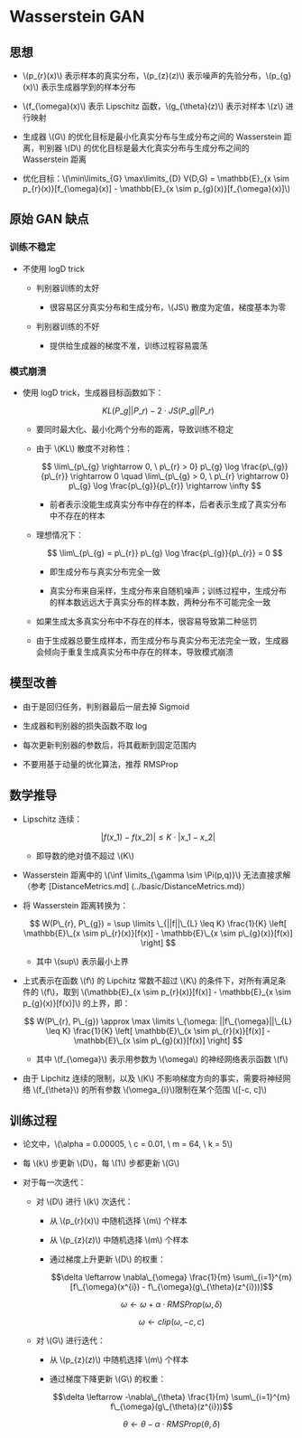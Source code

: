 <script type="text/javascript" src="http://cdn.mathjax.org/mathjax/latest/MathJax.js?config=default"></script>

# Wasserstein GAN

## 思想

- \\(p\_{r}(x)\\) 表示样本的真实分布，\\(p_{z}(z)\\) 表示噪声的先验分布，\\(p\_{g}(x)\\) 表示生成器学到的样本分布

- \\(f\_{\omega}(x)\\) 表示 Lipschitz 函数，\\(g\_{\theta}(z)\\) 表示对样本 \\(z\\) 进行映射

- 生成器 \\(G\\) 的优化目标是最小化真实分布与生成分布之间的 Wasserstein 距离，判别器 \\(D\\) 的优化目标是最大化真实分布与生成分布之间的 Wasserstein 距离

- 优化目标：\\(\min\limits\_{G} \max\limits\_{D} V(D,G) = \mathbb{E}\_{x \sim p\_{r}(x)}[f\_{\omega}(x)] - \mathbb{E}\_{x \sim p\_{g}(x)}[f\_{\omega}(x)]\\)

## 原始 GAN 缺点

### 训练不稳定

- 不使用 logD trick

	- 判别器训练的太好

		- 很容易区分真实分布和生成分布，\\(JS\\) 散度为定值，梯度基本为零

	- 判别器训练的不好

		- 提供给生成器的梯度不准，训练过程容易震荡

### 模式崩溃

- 使用 logD trick，生成器目标函数如下：

	$$ KL(P\_{g} || P\_{r}) - 2 \cdot JS(P\_{g} || P\_{r}) $$

	- 要同时最大化、最小化两个分布的距离，导致训练不稳定

	- 由于 \\(KL\\) 散度不对称性：

		$$ \lim\_{p\_{g} \rightarrow 0, \ p\_{r} > 0} p\_{g} \log \frac{p\_{g}}{p\_{r}} \rightarrow 0 \quad \lim\_{p\_{g} > 0, \ p\_{r} \rightarrow 0} p\_{g} \log \frac{p\_{g}}{p\_{r}} \rightarrow \infty $$
		
		- 前者表示没能生成真实分布中存在的样本，后者表示生成了真实分布中不存在的样本

	- 理想情况下：

		$$ \lim\_{p\_{g} = p\_{r}} p\_{g} \log \frac{p\_{g}}{p\_{r}} = 0 $$
		
		- 即生成分布与真实分布完全一致

		- 真实分布来自采样，生成分布来自随机噪声；训练过程中，生成分布的样本数远远大于真实分布的样本数，两种分布不可能完全一致

	- 如果生成太多真实分布中不存在的样本，很容易导致第二种惩罚

	- 由于生成器总要生成样本，而生成分布与真实分布无法完全一致，生成器会倾向于重复生成真实分布中存在的样本，导致模式崩溃

## 模型改善

- 由于是回归任务，判别器最后一层去掉 Sigmoid

- 生成器和判别器的损失函数不取 log

- 每次更新判别器的参数后，将其截断到固定范围内

- 不要用基于动量的优化算法，推荐 RMSProp

## 数学推导

- Lipschitz 连续：

	$$|f(x\_{1}) - f(x\_{2})| \leq K \cdot |x\_{1} - x\_{2}|$$
	
	- 即导数的绝对值不超过 \\(K\\)

- Wasserstein 距离中的 \\(\inf \limits\_{\gamma \sim \Pi(p,q)}\\) 无法直接求解（参考 [DistanceMetrics.md] (../basic/DistanceMetrics.md)）

- 将 Wasserstein 距离转换为：

	$$ W(P\_{r}, P\_{g}) = \sup \limits \_{||f||\_{L} \leq K} \frac{1}{K} \left[ \mathbb{E}\_{x \sim p\_{r}(x)}[f(x)] - \mathbb{E}\_{x \sim p\_{g}(x)}[f(x)] \right] $$
	
	- 其中 \\(sup\\) 表示最小上界

- 上式表示在函数 \\(f\\) 的 Lipchitz 常数不超过 \\(K\\) 的条件下，对所有满足条件的 \\(f\\)，取到 \\(\mathbb{E}\_{x \sim p\_{r}(x)}[f(x)] - \mathbb{E}\_{x \sim p\_{g}(x)}[f(x)]\\) 的上界，即：
	
	$$ W(P\_{r}, P\_{g}) \approx \max \limits \_{\omega: ||f\_{\omega}||\_{L} \leq K} \frac{1}{K} \left[ \mathbb{E}\_{x \sim p\_{r}(x)}[f(x)] - \mathbb{E}\_{x \sim p\_{g}(x)}[f(x)] \right] $$
	
	- 其中 \\(f\_{\omega}\\) 表示用参数为 \\(\omega\\) 的神经网络表示函数 \\(f\\)

- 由于 Lipchitz 连续的限制，以及 \\(K\\) 不影响梯度方向的事实，需要将神经网络 \\(f\_{\theta}\\) 的所有参数 \\(\omega\_{i}\\)限制在某个范围 \\([-c, c]\\)

## 训练过程

- 论文中，\\(\alpha = 0.00005, \ c = 0.01, \ m = 64, \ k = 5\\)

- 每 \\(k\\) 步更新 \\(D\\)，每 \\(1\\) 步都更新 \\(G\\)

- 对于每一次迭代：

	- 对 \\(D\\) 进行 \\(k\\) 次迭代：

		- 从 \\(p\_{r}(x)\\) 中随机选择 \\(m\\) 个样本

		- 从 \\(p\_{z}(z)\\) 中随机选择 \\(m\\) 个样本

		- 通过梯度上升更新 \\(D\\) 的权重：

			$$\delta \leftarrow \nabla\_{\omega} \frac{1}{m} \sum\_{i=1}^{m} [f\_{\omega}(x^{i}) - f\_{\omega}(g\_{\theta}(z^{i}))]$$

			$$\omega \leftarrow \omega + \alpha \cdot RMSProp(\omega, \delta)$$
			
			$$\omega \leftarrow clip(\omega, -c, c) $$

	- 对 \\(G\\) 进行迭代：

		- 从 \\(p\_{z}(z)\\) 中随机选择 \\(m\\) 个样本

		- 通过梯度下降更新 \\(G\\) 的权重：

			$$\delta \leftarrow -\nabla\_{\theta} \frac{1}{m} \sum\_{i=1}^{m} f\_{\omega}(g\_{\theta}(z^{i}))$$
			
			$$\theta \leftarrow \theta - \alpha \cdot RMSProp(\theta, \delta)$$
